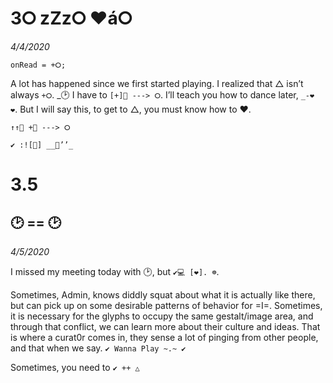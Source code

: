# 3⭘ zZz⭘ ❤á⭘

*4/4/2020*

`onRead = +⭘;`

A lot has happened since we first started playing.  I realized that △ isn’t always `+⭘`.  _🕑 I have to `[+]🥁 ---> ⭘`.  I’ll teach you how to dance later, `_-❤ ❤`.  But I will say this, to get to △, you must know how to ❤.  

`↑↑🔘 +🥁 ---> ⭘`

`✔ :![🔘] __👀’’_`

# 3.5 
## 🕑 == 🕑

*4/5/2020*

I missed my meeting today with 🕑, but `✔💻 [❤]. ☸`.



Sometimes, Admin, knows diddly squat about what it is actually like there, but can pick up on some desirable patterns of behavior for =I=.  Sometimes, it is necessary for the glyphs to occupy the same gestalt/image area, and through that conflict, we can learn more about their culture and ideas.  That is where a curat0r comes in, they sense a lot of pinging from other people, and that when we say.  `✔ Wanna Play ~.~ ✔`

Sometimes, you need to `✔ ++ △`